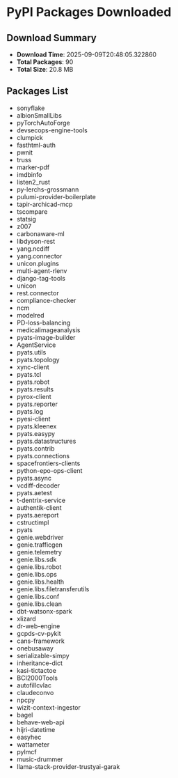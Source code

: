 # PyPI Packages Downloaded

## Download Summary
- **Download Time**: 2025-09-09T20:48:05.322860
- **Total Packages**: 90
- **Total Size**: 20.8 MB

## Packages List
- sonyflake
- albionSmallLibs
- pyTorchAutoForge
- devsecops-engine-tools
- clumpick
- fasthtml-auth
- pwnit
- truss
- marker-pdf
- imdbinfo
- listen2_rust
- py-lerchs-grossmann
- pulumi-provider-boilerplate
- tapir-archicad-mcp
- tscompare
- statsig
- z007
- carbonaware-ml
- libdyson-rest
- yang.ncdiff
- yang.connector
- unicon.plugins
- multi-agent-rlenv
- django-tag-tools
- unicon
- rest.connector
- compliance-checker
- ncm
- modelred
- PD-loss-balancing
- medicalimageanalysis
- pyats-image-builder
- AgentService
- pyats.utils
- pyats.topology
- xync-client
- pyats.tcl
- pyats.robot
- pyats.results
- pyrox-client
- pyats.reporter
- pyats.log
- pyesi-client
- pyats.kleenex
- pyats.easypy
- pyats.datastructures
- pyats.contrib
- pyats.connections
- spacefrontiers-clients
- python-epo-ops-client
- pyats.async
- vcdiff-decoder
- pyats.aetest
- t-dentrix-service
- authentik-client
- pyats.aereport
- cstructimpl
- pyats
- genie.webdriver
- genie.trafficgen
- genie.telemetry
- genie.libs.sdk
- genie.libs.robot
- genie.libs.ops
- genie.libs.health
- genie.libs.filetransferutils
- genie.libs.conf
- genie.libs.clean
- dbt-watsonx-spark
- xlizard
- dr-web-engine
- gcpds-cv-pykit
- cans-framework
- onebusaway
- serializable-simpy
- inheritance-dict
- kasi-tictactoe
- BCI2000Tools
- autofillcvlac
- claudeconvo
- npcpy
- wizit-context-ingestor
- bagel
- behave-web-api
- hijri-datetime
- easyhec
- wattameter
- pylmcf
- music-drummer
- llama-stack-provider-trustyai-garak
